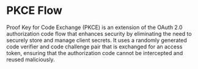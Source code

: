 # PKCE Flow

Proof Key for Code Exchange (PKCE) is an extension of the OAuth 2.0 authorization code flow that enhances security by eliminating the need to securely store and manage client secrets. It uses a randomly generated code verifier and code challenge pair that is exchanged for an access token, ensuring that the authorization code cannot be intercepted and reused maliciously.
